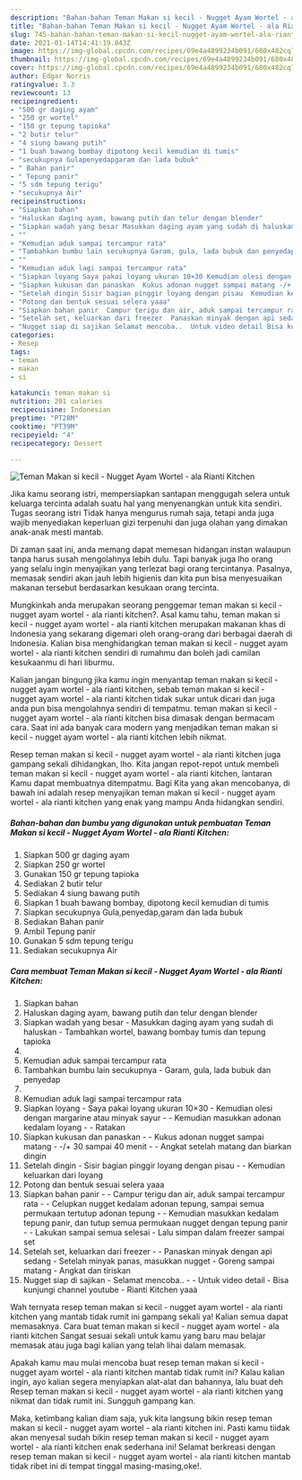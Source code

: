 ```yaml
---
description: "Bahan-bahan Teman Makan si kecil - Nugget Ayam Wortel - ala Rianti Kitchen Sederhana Untuk Jualan"
title: "Bahan-bahan Teman Makan si kecil - Nugget Ayam Wortel - ala Rianti Kitchen Sederhana Untuk Jualan"
slug: 745-bahan-bahan-teman-makan-si-kecil-nugget-ayam-wortel-ala-rianti-kitchen-sederhana-untuk-jualan
date: 2021-01-14T14:41:19.043Z
image: https://img-global.cpcdn.com/recipes/69e4a4899234b091/680x482cq70/teman-makan-si-kecil-nugget-ayam-wortel-ala-rianti-kitchen-foto-resep-utama.jpg
thumbnail: https://img-global.cpcdn.com/recipes/69e4a4899234b091/680x482cq70/teman-makan-si-kecil-nugget-ayam-wortel-ala-rianti-kitchen-foto-resep-utama.jpg
cover: https://img-global.cpcdn.com/recipes/69e4a4899234b091/680x482cq70/teman-makan-si-kecil-nugget-ayam-wortel-ala-rianti-kitchen-foto-resep-utama.jpg
author: Edgar Norris
ratingvalue: 3.3
reviewcount: 13
recipeingredient:
- "500 gr daging ayam"
- "250 gr wortel"
- "150 gr tepung tapioka"
- "2 butir telur"
- "4 siung bawang putih"
- "1 buah bawang bombay dipotong kecil kemudian di tumis"
- "secukupnya Gulapenyedapgaram dan lada bubuk"
- " Bahan panir"
- " Tepung panir"
- "5 sdm tepung terigu"
- "secukupnya Air"
recipeinstructions:
- "Siapkan bahan"
- "Haluskan daging ayam, bawang putih dan telur dengan blender"
- "Siapkan wadah yang besar Masukkan daging ayam yang sudah di haluskan Tambahkan wortel, bawang bombay tumis dan tepung tapioka"
- ""
- "Kemudian aduk sampai tercampur rata"
- "Tambahkan bumbu lain secukupnya Garam, gula, lada bubuk dan penyedap"
- ""
- "Kemudian aduk lagi sampai tercampur rata"
- "Siapkan loyang Saya pakai loyang ukuran 10×30 Kemudian olesi dengan margarine atau minyak sayur  Kemudian masukkan adonan kedalam loyang   Ratakan"
- "Siapkan kukusan dan panaskan  Kukus adonan nugget sampai matang -/+ 30 sampai 40 menit  Angkat setelah matang dan biarkan dingin"
- "Setelah dingin Sisir bagian pinggir loyang dengan pisau  Kemudian keluarkan dari loyang"
- "Potong dan bentuk sesuai selera yaaa"
- "Siapkan bahan panir  Campur terigu dan air, aduk sampai tercampur rata  Celupkan nugget kedalam adonan tepung, sampai semua permukaan tertutup adonan tepung  Kemudian masukkan kedalam tepung panir, dan tutup semua permukaan nugget dengan tepung panir  Lakukan sampai semua selesai Lalu simpan dalam freezer sampai set"
- "Setelah set, keluarkan dari freezer  Panaskan minyak dengan api sedang Setelah minyak panas, masukkan nugget Goreng sampai matang Angkat dan tiriskan"
- "Nugget siap di sajikan Selamat mencoba..  Untuk video detail Bisa kunjungi channel youtube  Rianti Kitchen yaaà"
categories:
- Resep
tags:
- teman
- makan
- si

katakunci: teman makan si 
nutrition: 201 calories
recipecuisine: Indonesian
preptime: "PT28M"
cooktime: "PT39M"
recipeyield: "4"
recipecategory: Dessert

---
```



![Teman Makan si kecil - Nugget Ayam Wortel - ala Rianti Kitchen](https://img-global.cpcdn.com/recipes/69e4a4899234b091/680x482cq70/teman-makan-si-kecil-nugget-ayam-wortel-ala-rianti-kitchen-foto-resep-utama.jpg)

Jika kamu seorang istri, mempersiapkan santapan menggugah selera untuk keluarga tercinta adalah suatu hal yang menyenangkan untuk kita sendiri. Tugas seorang istri Tidak hanya mengurus rumah saja, tetapi anda juga wajib menyediakan keperluan gizi terpenuhi dan juga olahan yang dimakan anak-anak mesti mantab.

Di zaman  saat ini, anda memang dapat memesan hidangan instan walaupun tanpa harus susah mengolahnya lebih dulu. Tapi banyak juga lho orang yang selalu ingin menyajikan yang terlezat bagi orang tercintanya. Pasalnya, memasak sendiri akan jauh lebih higienis dan kita pun bisa menyesuaikan makanan tersebut berdasarkan kesukaan orang tercinta. 



Mungkinkah anda merupakan seorang penggemar teman makan si kecil - nugget ayam wortel - ala rianti kitchen?. Asal kamu tahu, teman makan si kecil - nugget ayam wortel - ala rianti kitchen merupakan makanan khas di Indonesia yang sekarang digemari oleh orang-orang dari berbagai daerah di Indonesia. Kalian bisa menghidangkan teman makan si kecil - nugget ayam wortel - ala rianti kitchen sendiri di rumahmu dan boleh jadi camilan kesukaanmu di hari liburmu.

Kalian jangan bingung jika kamu ingin menyantap teman makan si kecil - nugget ayam wortel - ala rianti kitchen, sebab teman makan si kecil - nugget ayam wortel - ala rianti kitchen tidak sukar untuk dicari dan juga anda pun bisa mengolahnya sendiri di tempatmu. teman makan si kecil - nugget ayam wortel - ala rianti kitchen bisa dimasak dengan bermacam cara. Saat ini ada banyak cara modern yang menjadikan teman makan si kecil - nugget ayam wortel - ala rianti kitchen lebih nikmat.

Resep teman makan si kecil - nugget ayam wortel - ala rianti kitchen juga gampang sekali dihidangkan, lho. Kita jangan repot-repot untuk membeli teman makan si kecil - nugget ayam wortel - ala rianti kitchen, lantaran Kamu dapat membuatnya ditempatmu. Bagi Kita yang akan mencobanya, di bawah ini adalah resep menyajikan teman makan si kecil - nugget ayam wortel - ala rianti kitchen yang enak yang mampu Anda hidangkan sendiri.

<!--inarticleads1-->

##### Bahan-bahan dan bumbu yang digunakan untuk pembuatan Teman Makan si kecil - Nugget Ayam Wortel - ala Rianti Kitchen:

1. Siapkan 500 gr daging ayam
1. Siapkan 250 gr wortel
1. Gunakan 150 gr tepung tapioka
1. Sediakan 2 butir telur
1. Sediakan 4 siung bawang putih
1. Siapkan 1 buah bawang bombay, dipotong kecil kemudian di tumis
1. Siapkan secukupnya Gula,penyedap,garam dan lada bubuk
1. Sediakan  Bahan panir
1. Ambil  Tepung panir
1. Gunakan 5 sdm tepung terigu
1. Sediakan secukupnya Air




<!--inarticleads2-->

##### Cara membuat Teman Makan si kecil - Nugget Ayam Wortel - ala Rianti Kitchen:

1. Siapkan bahan
1. Haluskan daging ayam, bawang putih dan telur dengan blender
1. Siapkan wadah yang besar - Masukkan daging ayam yang sudah di haluskan - Tambahkan wortel, bawang bombay tumis dan tepung tapioka
1. 
1. Kemudian aduk sampai tercampur rata
1. Tambahkan bumbu lain secukupnya - Garam, gula, lada bubuk dan penyedap
1. 
1. Kemudian aduk lagi sampai tercampur rata
1. Siapkan loyang - Saya pakai loyang ukuran 10×30 - Kemudian olesi dengan margarine atau minyak sayur -  - Kemudian masukkan adonan kedalam loyang  -  - Ratakan
1. Siapkan kukusan dan panaskan -  - Kukus adonan nugget sampai matang - -/+ 30 sampai 40 menit -  - Angkat setelah matang dan biarkan dingin
1. Setelah dingin - Sisir bagian pinggir loyang dengan pisau -  - Kemudian keluarkan dari loyang
1. Potong dan bentuk sesuai selera yaaa
1. Siapkan bahan panir -  - Campur terigu dan air, aduk sampai tercampur rata -  - Celupkan nugget kedalam adonan tepung, sampai semua permukaan tertutup adonan tepung -  - Kemudian masukkan kedalam tepung panir, dan tutup semua permukaan nugget dengan tepung panir -  - Lakukan sampai semua selesai - Lalu simpan dalam freezer sampai set
1. Setelah set, keluarkan dari freezer -  - Panaskan minyak dengan api sedang - Setelah minyak panas, masukkan nugget - Goreng sampai matang - Angkat dan tiriskan
1. Nugget siap di sajikan - Selamat mencoba.. -  - Untuk video detail - Bisa kunjungi channel youtube  - Rianti Kitchen yaaà




Wah ternyata resep teman makan si kecil - nugget ayam wortel - ala rianti kitchen yang mantab tidak rumit ini gampang sekali ya! Kalian semua dapat memasaknya. Cara buat teman makan si kecil - nugget ayam wortel - ala rianti kitchen Sangat sesuai sekali untuk kamu yang baru mau belajar memasak atau juga bagi kalian yang telah lihai dalam memasak.

Apakah kamu mau mulai mencoba buat resep teman makan si kecil - nugget ayam wortel - ala rianti kitchen mantab tidak rumit ini? Kalau kalian ingin, ayo kalian segera menyiapkan alat-alat dan bahannya, lalu buat deh Resep teman makan si kecil - nugget ayam wortel - ala rianti kitchen yang nikmat dan tidak rumit ini. Sungguh gampang kan. 

Maka, ketimbang kalian diam saja, yuk kita langsung bikin resep teman makan si kecil - nugget ayam wortel - ala rianti kitchen ini. Pasti kamu tiidak akan menyesal sudah bikin resep teman makan si kecil - nugget ayam wortel - ala rianti kitchen enak sederhana ini! Selamat berkreasi dengan resep teman makan si kecil - nugget ayam wortel - ala rianti kitchen mantab tidak ribet ini di tempat tinggal masing-masing,oke!.

